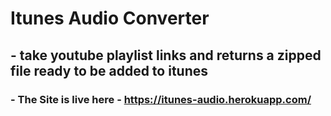 # Itunes Audio Converter
## - take youtube playlist links and returns a zipped file ready to be added to itunes

### - The Site is live here - https://itunes-audio.herokuapp.com/
